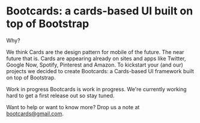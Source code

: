 Bootcards: a cards-based UI built on top of Bootstrap
=========

Why?

We think Cards are the design pattern for mobile of the future. The near future that is. Cards are appearing already on sites and apps like Twitter, Google Now, Spotify, Pinterest and Amazon. To kickstart your (and our) projects we decided to create Bootcards: a Cards-based UI framework built on top of Bootstrap.

Work in progress
Bootcards is work in progress. We're currently working hard to get a first release out so stay tuned.

Want to help or want to know more? Drop us a note at bootcards@gmail.com.

